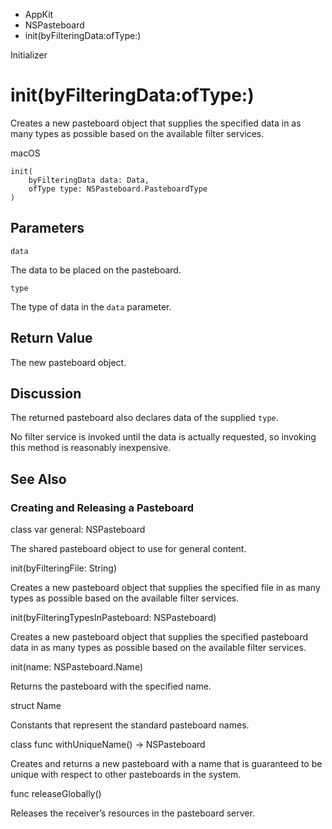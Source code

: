 

- AppKit
- NSPasteboard
-  init(byFilteringData:ofType:) 

Initializer

# init(byFilteringData:ofType:)

Creates a new pasteboard object that supplies the specified data in as many types as possible based on the available filter services.

macOS

``` source
init(
    byFilteringData data: Data,
    ofType type: NSPasteboard.PasteboardType
)
```

## Parameters 

`data`  

The data to be placed on the pasteboard.

`type`  

The type of data in the `data` parameter.

## Return Value

The new pasteboard object.

## Discussion

The returned pasteboard also declares data of the supplied `type`.

No filter service is invoked until the data is actually requested, so invoking this method is reasonably inexpensive.

## See Also

### Creating and Releasing a Pasteboard

class var general: NSPasteboard

The shared pasteboard object to use for general content.

init(byFilteringFile: String)

Creates a new pasteboard object that supplies the specified file in as many types as possible based on the available filter services.

init(byFilteringTypesInPasteboard: NSPasteboard)

Creates a new pasteboard object that supplies the specified pasteboard data in as many types as possible based on the available filter services.

init(name: NSPasteboard.Name)

Returns the pasteboard with the specified name.

struct Name

Constants that represent the standard pasteboard names.

class func withUniqueName() -> NSPasteboard

Creates and returns a new pasteboard with a name that is guaranteed to be unique with respect to other pasteboards in the system.

func releaseGlobally()

Releases the receiver’s resources in the pasteboard server.

